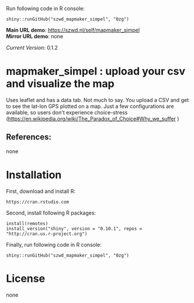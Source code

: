 Run following code in R console:

    shiny::runGitHub("szwd_mapmaker_simpel", "0zg")

**Main URL demo**: https://szwd.nl/self/mapmaker_simpel <br>
**Mirror URL demo**: none

*Current Version*: 0.1.2

# mapmaker_simpel : upload your csv and visualize the map

Uses leaflet and has a data tab. 
Not much to say. You upload a CSV and get to see the lat-lon GPS plotted on a map.
Just a few configurations are available, so users don't experience choice-stress (https://en.wikipedia.org/wiki/The_Paradox_of_Choice#Why_we_suffer )

## References:

none

# Installation

First, download and install R:

    https://cran.rstudio.com

Second, install following R packages:

    install(remotes)
    install_version("shiny", version = "0.10.1", repos = "http://cran.us.r-project.org")

Finally, run following code in R console:

    shiny::runGitHub("szwd_mapmaker_simpel", "0zg")


# License

none
